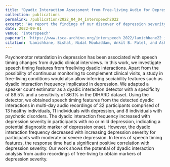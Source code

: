 ```yaml
---
title: "Dyadic Interaction Assessment from Free-living Audio for Depression Severity Assessment"
collection: publications
permalink: /publication/2022_04_04_Interspeech2022
excerpt: 'We report the findings of our discover of depression severity markers in free-living dyadic interaction parameters.'
date: 2022-09-01
venue: 'Interspeech'
paperurl: 'https://www.isca-archive.org/interspeech_2022/lamichhane22_interspeech.pdf'
citation: 'Lamichhane, Bishal, Nidal Moukaddam, Ankit B. Patel, and Ashutosh Sabharwal. "Dyadic interaction assessment from free-living audio for depression severity assessment." arXiv preprint arXiv:2209.03901 (2022).'
---
```


Psychomotor retardation in depression has been associated
with speech timing changes from dyadic clinical interviews.
In this work, we investigate speech timing features from freeliving dyadic interactions. Apart from the possibility of continuous monitoring to complement clinical visits, a study in
free-living conditions would also allow inferring sociability features such as dyadic interaction frequency implicated in depression. We adapted a speaker count estimator as a dyadic interaction detector with a specificity of 89.5% and a sensitivity of
86.1% in the DIHARD dataset. Using the detector, we obtained
speech timing features from the detected dyadic interactions in
multi-day audio recordings of 32 participants comprised of 13
healthy individuals, 11 individuals with depression, and 8 individuals with psychotic disorders. The dyadic interaction frequency increased with depression severity in participants with
no or mild depression, indicating a potential diagnostic marker
of depression onset. However, the dyadic interaction frequency
decreased with increasing depression severity for participants
with moderate or severe depression. In terms of speech timing
features, the response time had a significant positive correlation with depression severity. Our work shows the potential of
dyadic interaction analysis from audio recordings of free-living
to obtain markers of depression severity.